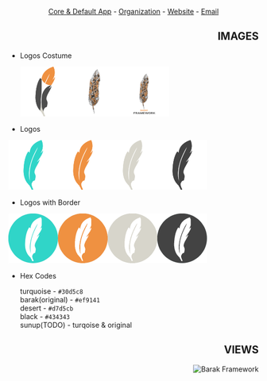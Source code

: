 <div align="center">

<a href="https://github.com/barak-framework/barak">Core & Default App</a> -
<a href="https://github.com/barak-framework">Organization</a> -
<a href="https://barak-framework.github.io/">Website</a> -
<a href="mailto:barak.framework@gmail.com">Email</a>
</div>

<h2 align="right">IMAGES</h2>

- Logos Costume
 
  <img src="https://github.com/barak-framework/barak-framework.github.io/blob/master/assets/img/costume.png" width="100" height="100" /><img src="https://github.com/barak-framework/barak-framework.github.io/blob/master/assets/img/mechanic-feather-original.png" width="100" height="100" /><img src="https://github.com/barak-framework/barak-framework.github.io/blob/master/assets/img/mechanic-feather-custome.png" width="100" height="100" />

- Logos

<img src="https://github.com/barak-framework/barak-framework.github.io/blob/master/assets/img/turquoise.png" width="100" height="100" /><img src="https://github.com/barak-framework/barak-framework.github.io/blob/master/assets/img/original.png" width="100" height="100" /><img src="https://github.com/barak-framework/barak-framework.github.io/blob/master/assets/img/desert.png" width="100" height="100" /><img src="https://github.com/barak-framework/barak-framework.github.io/blob/master/assets/img/black.png" width="100" height="100" />

- Logos with Border

<img src="https://github.com/barak-framework/barak-framework.github.io/blob/master/assets/img/turquoise-border.png" width="100" height="100" /><img src="https://github.com/barak-framework/barak-framework.github.io/blob/master/assets/img/original-border.png" width="100" height="100" /><img src="https://github.com/barak-framework/barak-framework.github.io/blob/master/assets/img/desert-border.png" width="100" height="100" /><img src="https://github.com/barak-framework/barak-framework.github.io/blob/master/assets/img/black-border.png" width="100" height="100" />

- Hex Codes
  
    turquoise - `#30d5c8`<br/>
    barak(original) - `#ef9141`<br/>
    desert - `#d7d5cb`<br/>
    black - `#434343`<br/>
    sunup(TODO) - turqoise & original <br/>

<h2 align="right">VIEWS</h2>

<div align="right">
<img src="https://komarev.com/ghpvc/?username=barak-framework&label=Profile%20views&color=ef9141&style=flat" alt="Barak Framework" />
</div>
